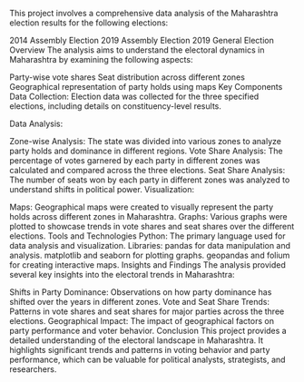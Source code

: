 This project involves a comprehensive data analysis of the Maharashtra election results for the following elections:

2014 Assembly Election
2019 Assembly Election
2019 General Election
Overview
The analysis aims to understand the electoral dynamics in Maharashtra by examining the following aspects:

Party-wise vote shares
Seat distribution across different zones
Geographical representation of party holds using maps
Key Components
Data Collection: Election data was collected for the three specified elections, including details on constituency-level results.

Data Analysis:

Zone-wise Analysis: The state was divided into various zones to analyze party holds and dominance in different regions.
Vote Share Analysis: The percentage of votes garnered by each party in different zones was calculated and compared across the three elections.
Seat Share Analysis: The number of seats won by each party in different zones was analyzed to understand shifts in political power.
Visualization:

Maps: Geographical maps were created to visually represent the party holds across different zones in Maharashtra.
Graphs: Various graphs were plotted to showcase trends in vote shares and seat shares over the different elections.
Tools and Technologies
Python: The primary language used for data analysis and visualization.
Libraries:
pandas for data manipulation and analysis.
matplotlib and seaborn for plotting graphs.
geopandas and folium for creating interactive maps.
Insights and Findings
The analysis provided several key insights into the electoral trends in Maharashtra:

Shifts in Party Dominance: Observations on how party dominance has shifted over the years in different zones.
Vote and Seat Share Trends: Patterns in vote shares and seat shares for major parties across the three elections.
Geographical Impact: The impact of geographical factors on party performance and voter behavior.
Conclusion
This project provides a detailed understanding of the electoral landscape in Maharashtra. It highlights significant trends and patterns in voting behavior and party performance, which can be valuable for political analysts, strategists, and researchers.
